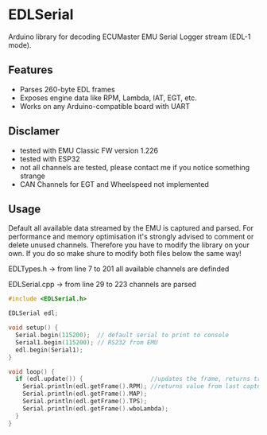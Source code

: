 # EDLSerial

Arduino library for decoding ECUMaster EMU Serial Logger stream (EDL-1 mode).

## Features
- Parses 260-byte EDL frames
- Exposes engine data like RPM, Lambda, IAT, EGT, etc.
- Works on any Arduino-compatible board with UART

## Disclamer
- tested with EMU Classic FW version 1.226
- tested with ESP32
- not all channels are tested, please contact me if you notice something strange
- CAN Channels for EGT and Wheelspeed not implemented

## Usage
Default all available data streamed by the EMU is captured and parsed. For performance and memory optimisation it's strongly advised to comment or delete unused channels. Therefore you have to modify the library on your own. If you do so make shure to modify both files below the same way!

EDLTypes.h
 -> from line 7 to 201 all available channels are definded

EDLSerial.cpp
 -> from line 29 to 223 channels are parsed

```cpp
#include <EDLSerial.h>

EDLSerial edl;

void setup() {
  Serial.begin(115200);  // default serial to print to console
  Serial1.begin(115200); // RS232 from EMU
  edl.begin(Serial1);
}

void loop() {
  if (edl.update()) {                   //updates the frame, returns true if frame is valid
    Serial.println(edl.getFrame().RPM); //returns value from last captured frame
	Serial.println(edl.getFrame().MAP);
	Serial.println(edl.getFrame().TPS);
	Serial.println(edl.getFrame().wboLambda);
  }
}
```
